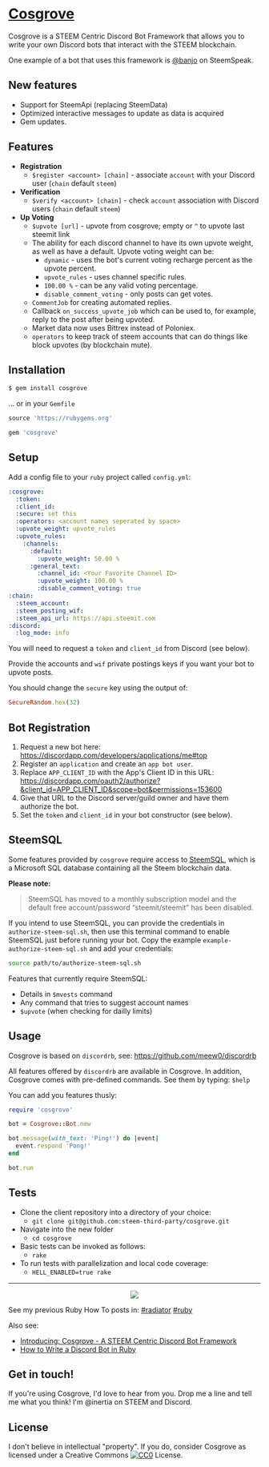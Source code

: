 # [Cosgrove](https://github.com/steem-third-party/cosgrove)

Cosgrove is a STEEM Centric Discord Bot Framework that allows you to write your own Discord bots that interact with the STEEM blockchain.

One example of a bot that uses this framework is [@banjo](https://steemit.com/steemdata/@inertia/introducing-banjo) on SteemSpeak.

## New features

* Support for SteemApi (replacing SteemData)
* Optimized interactive messages to update as data is acquired
* Gem updates.

## Features

* **Registration**
  * `$register <account> [chain]` - associate `account` with your Discord user (`chain` default `steem`)
* **Verification**
  * `$verify <account> [chain]` - check `account` association with Discord users (`chain` default `steem`)
* **Up Voting**
  * `$upvote [url]` - upvote from cosgrove; empty or `^` to upvote last steemit link
  * The ability for each discord channel to have its own upvote weight, as well as have a default.  Upvote voting weight can be:
    * `dynamic` - uses the bot's current voting recharge percent as the upvote percent.
    * `upvote_rules` - uses channel specific rules.
    * `100.00 %` - can be any valid voting percentage.
    * `disable_comment_voting` - only posts can get votes.
  * `CommentJob` for creating automated replies.
  * Callback `on_success_upvote_job` which can be used to, for example, reply to the post after being upvoted.
  * Market data now uses Bittrex instead of Poloniex.
  * `operators` to keep track of steem accounts that can do things like block upvotes (by blockchain mute).

## Installation

```bash
$ gem install cosgrove
```

... or in your `Gemfile`

```ruby
source 'https://rubygems.org'

gem 'cosgrove'
```

## Setup

Add a config file to your `ruby` project called `config.yml`:

```yaml
:cosgrove:
  :token: 
  :client_id: 
  :secure: set this
  :operators: <account names seperated by space>
  :upvote_weight: upvote_rules
  :upvote_rules:
    :channels:
      :default:
        :upvote_weight: 50.00 %
      :general_text:
        :channel_id: <Your Favorite Channel ID>
        :upvote_weight: 100.00 %
        :disable_comment_voting: true
:chain:
  :steem_account: 
  :steem_posting_wif: 
  :steem_api_url: https://api.steemit.com
:discord:
  :log_mode: info
```

You will need to request a `token` and `client_id` from Discord (see below).

Provide the accounts and `wif` private postings keys if you want your bot to upvote posts.

You should change the `secure` key using the output of:

```ruby
SecureRandom.hex(32)
```

## Bot Registration

1. Request a new bot here: https://discordapp.com/developers/applications/me#top
2. Register an `application` and create an `app bot user`.
3. Replace `APP_CLIENT_ID` with the App's Client ID in this URL: https://discordapp.com/oauth2/authorize?&client_id=APP_CLIENT_ID&scope=bot&permissions=153600
4. Give that URL to the Discord server/guild owner and have them authorize the bot.
5. Set the `token` and `client_id` in your bot constructor (see below).

## SteemSQL

Some features provided by `cosgrove` require access to [SteemSQL](http://steemsql.com/), which is a Microsoft SQL database containing all the Steem blockchain data.

**Please note:**

> SteemSQL has moved to a monthly subscription model and the default free account/password “steemit/steemit” has been disabled.

If you intend to use SteemSQL, you can provide the credentials in `authorize-steem-sql.sh`, then use this terminal command to enable SteemSQL just before running your bot.  Copy the example `example-authorize-steem-sql.sh` and add your credentials:

```bash
source path/to/authorize-steem-sql.sh
```

Features that currently require SteemSQL:

* Details in `$mvests` command
* Any command that tries to suggest account names
* `$upvote` (when checking for dailly limits)

## Usage

Cosgrove is based on `discordrb`, see: https://github.com/meew0/discordrb

All features offered by `discordrb` are available in Cosgrove.  In addition, Cosgrove comes with pre-defined commands.  See them by typing: `$help`

You can add you features thusly:

```ruby
require 'cosgrove'

bot = Cosgrove::Bot.new

bot.message(with_text: 'Ping!') do |event|
  event.respond 'Pong!'
end

bot.run
```

## Tests

* Clone the client repository into a directory of your choice:
  * `git clone git@github.com:steem-third-party/cosgrove.git`
* Navigate into the new folder
  * `cd cosgrove`
* Basic tests can be invoked as follows:
  * `rake`
* To run tests with parallelization and local code coverage:
  * `HELL_ENABLED=true rake`

---

<center>
  <img src="http://i.imgur.com/7V09fNf.jpg" />
</center>

See my previous Ruby How To posts in: [#radiator](https://steemit.com/created/radiator) [#ruby](https://steemit.com/created/ruby)

Also see:
* [Introducing: Cosgrove - A STEEM Centric Discord Bot Framework](https://steemit.com/radiator/@inertia/introducing-cosgrove-a-steem-centric-discord-bot-framework)
* [How to Write a Discord Bot in Ruby](https://steemit.com/radiator/@inertia/how-to-write-a-discord-bot-in-ruby)

## Get in touch!

If you're using Cosgrove, I'd love to hear from you.  Drop me a line and tell me what you think!  I'm @inertia on STEEM and Discord.
  
## License

I don't believe in intellectual "property".  If you do, consider Cosgrove as licensed under a Creative Commons [![CC0](http://i.creativecommons.org/p/zero/1.0/80x15.png)](http://creativecommons.org/publicdomain/zero/1.0/) License.
